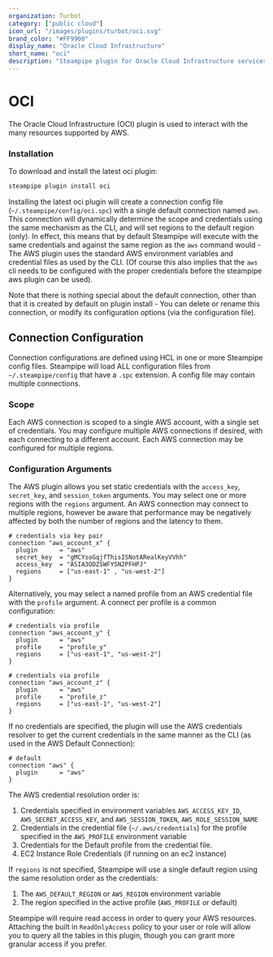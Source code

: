 ```yaml
---
organization: Turbot
category: ["public cloud"]
icon_url: "/images/plugins/turbot/oci.svg"
brand_color: "#FF9900"
display_name: "Oracle Cloud Infrastructure"
short_name: "oci"
description: "Steampipe plugin for Oracle Cloud Infrastructure services and resource types."
---
```


# OCI

The Oracle Cloud Infrastructure (OCI) plugin is used to interact with the many resources supported by AWS.

### Installation

To download and install the latest oci plugin:

```bash
steampipe plugin install oci
```

Installing the latest oci plugin will create a connection config file (`~/.steampipe/config/oci.spc`) with a single default connection named `aws`. This connection will dynamically determine the scope and credentials using the same mechanism as the CLI, and will set regions to the default region (only). In effect, this means that by default Steampipe will execute with the same credentials and against the same region as the `aws` command would - The AWS plugin uses the standard AWS environment variables and credential files as used by the CLI. (Of course this also implies that the `aws` cli needs to be configured with the proper credentials before the steampipe aws plugin can be used).

Note that there is nothing special about the default connection, other than that it is created by default on plugin install - You can delete or rename this connection, or modify its configuration options (via the configuration file).

## Connection Configuration

Connection configurations are defined using HCL in one or more Steampipe config files. Steampipe will load ALL configuration files from `~/.steampipe/config` that have a `.spc` extension. A config file may contain multiple connections.

### Scope

Each AWS connection is scoped to a single AWS account, with a single set of credentials. You may configure multiple AWS connections if desired, with each connecting to a different account. Each AWS connection may be configured for multiple regions.

### Configuration Arguments

The AWS plugin allows you set static credentials with the `access_key`, `secret_key`, and `session_token` arguments. You may select one or more regions with the `regions` argument.
An AWS connection may connect to multiple regions, however be aware that performance may be negatively affected by both the number of regions and the latency to them.

```hcl
# credentials via key pair
connection "aws_account_x" {
  plugin      = "aws"
  secret_key  = "gMCYsoGqjfThisISNotARealKeyVVhh"
  access_key  = "ASIA3ODZSWFYSN2PFHPJ"
  regions     = ["us-east-1" , "us-west-2"]
}
```

Alternatively, you may select a named profile from an AWS credential file with the `profile` argument. A connect per profile is a common configuration:

```hcl
# credentials via profile
connection "aws_account_y" {
  plugin      = "aws"
  profile     = "profile_y"
  regions     = ["us-east-1", "us-west-2"]
}

# credentials via profile
connection "aws_account_z" {
  plugin      = "aws"
  profile     = "profile_z"
  regions     = ["us-east-1", "us-west-2"]
}

```

If no credentials are specified, the plugin will use the AWS credentials resolver to get the current credentials in the same manner as the CLI (as used in the AWS Default Connection):

```hcl
# default
connection "aws" {
  plugin      = "aws"
}
```

The AWS credential resolution order is:

1. Credentials specified in environment variables `AWS_ACCESS_KEY_ID`, `AWS_SECRET_ACCESS_KEY`, and `AWS_SESSION_TOKEN`, `AWS_ROLE_SESSION_NAME`
2. Credentials in the credential file (`~/.aws/credentials`) for the profile specified in the `AWS_PROFILE` environment variable
3. Credentials for the Default profile from the credential file.
4. EC2 Instance Role Credentials (if running on an ec2 instance)

If `regions` is not specified, Steampipe will use a single default region using the same resolution order as the credentials:

1. The `AWS_DEFAULT_REGION` or `AWS_REGION` environment variable
2. The region specified in the active profile (`AWS_PROFILE` or default)

Steampipe will require read access in order to query your AWS resources. Attaching the built in `ReadOnlyAccess` policy to your user or role will allow you to query all the tables in this plugin, though you can grant more granular access if you prefer.
